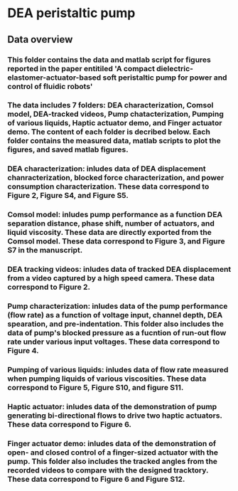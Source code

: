 # DEA peristaltic pump

## Data overview
### This folder contains the data and matlab script for figures reported in the paper entitiled 'A compact dielectric-elastomer-actuator-based soft peristaltic pump for power and control of fluidic robots'
### The data includes 7 folders: DEA characterization, Comsol model, DEA-tracked videos, Pump chatacterization, Pumping of various liquids, Haptic actuator demo, and Finger actuator demo. The content of each folder is decribed below. Each folder contains the measured data, matlab scripts to plot the figures, and saved matlab figures. 
### DEA characterization: inludes data of DEA displacement chanracterization, blocked force characterization, and power consumption characterization. These data correspond to Figure 2, Figure S4, and Figure S5.
### Comsol model: inludes pump performance as a function DEA separation distance, phase shift, number of actuators, and liquid viscosity. These data are directly exported from the Comsol model. These data correspond to Figure 3, and Figure S7 in the manuscript.
### DEA tracking videos: inludes data of tracked DEA displacement from a video captured by a high speed camera. These data correspond to Figure 2.
### Pump characterization: inludes data of the pump performance (flow rate) as a function of voltage input, channel depth, DEA spearation, and pre-indentation. This folder also includes the data of pump's blocked pressure as a fucntion of run-out flow rate under various input voltages. These data correspond to Figure 4.
### Pumping of various liquids: inludes data of flow rate measured when pumping liquids of various viscosities. These data correspond to Figure 5, Figure S10, and figure S11.
### Haptic actuator: inludes data of the demonstration of pump generating bi-directional flows to drive two haptic actuators. These data correspond to Figure 6.
### Finger actuator demo: inludes data of the demonstration of open- and closed control of a finger-sized actuator with the pump. This folder also includes the tracked angles from the recorded videos to compare with the designed tracktory. These data correspond to Figure 6 and Figure S12.
